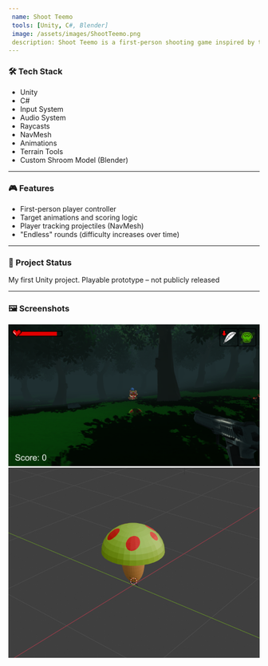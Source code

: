 ```yaml
---
 name: Shoot Teemo
 tools: [Unity, C#, Blender]
 image: /assets/images/ShootTeemo.png
 description: Shoot Teemo is a first-person shooting game inspired by the League of Legends character Teemo. The goal is to get as many points as possible before dying.
---
```


### 🛠 Tech Stack

- Unity
- C#
- Input System
- Audio System
- Raycasts
- NavMesh
- Animations
- Terrain Tools
- Custom Shroom Model (Blender)

---

### 🎮 Features

- First-person player controller
- Target animations and scoring logic
- Player tracking projectiles (NavMesh)
- "Endless" rounds (difficulty increases over time)

---

### 📌 Project Status

My first Unity project. Playable prototype – not publicly released

---

### 🖼 Screenshots

![Shoot Teemo Screenshot](/assets/images/ShootTeemo.png)
![Custom Shroom Model (Blender)](/assets/images/ShroomBlender.png)


